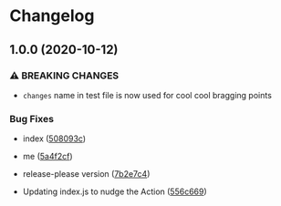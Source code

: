 # Changelog

## 1.0.0 (2020-10-12)


### ⚠ BREAKING CHANGES

* `changes` name in test file is now used for cool cool bragging points

### Bug Fixes

* index ([508093c](https://www.github.com/dxos/release-playground/commit/508093c17e9d200bead4d0a5f1f9659f7c4c009c))
* me ([5a4f2cf](https://www.github.com/dxos/release-playground/commit/5a4f2cfc490f7379c22530489817c2e755575ecd))
* release-please version ([7b2e7c4](https://www.github.com/dxos/release-playground/commit/7b2e7c434b1ec97cdaeaba1f48274651cb58b97e))


* Updating index.js to nudge the Action ([556c669](https://www.github.com/dxos/release-playground/commit/556c6695eefef1ba787d2852d42f23c19f0a1b01))
